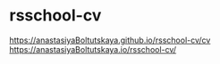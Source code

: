 # rsschool-cv
https://anastasiyaBoltutskaya.github.io/rsschool-cv/cv
https://anastasiyaBoltutskaya.io/rsschool-cv/
